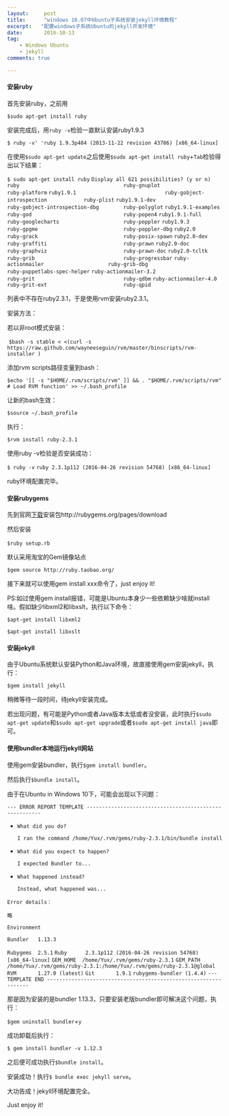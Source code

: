 ```yaml
---
layout:     post
title:      "windows 16.07中Ubuntu子系统安装jekyll环境教程"
excerpt:   "配置windows子系统Ubuntu的jekyll开发环境"
date:       2016-10-13
tag:
    - Windows Ubuntu
    - jekyll
comments: true

---
```


#### **安装ruby**

首先安装ruby，之前用

`$sudo apt-get install ruby`

安装完成后，用`ruby -v`检验一直默认安装ruby1.9.3

`$ ruby -v'
'ruby 1.9.3p484 (2013-11-22 revision 43786) [x86_64-linux]`

在使用`$sudo apt-get update`之后使用`$sudo apt-get install ruby`+`Tab`检验得出以下结果：

`$ sudo apt-get install ruby`
`Display all 621 possibilities? (y or n)`
`ruby                                  ruby-gnuplot                          ruby-platform`
`ruby1.9.1                             ruby-gobject-introspection            ruby-plist`
`ruby1.9.1-dev                         ruby-gobject-introspection-dbg        ruby-polyglot`
`ruby1.9.1-examples                    ruby-god                              ruby-popen4`
`ruby1.9.1-full                        ruby-googlecharts                     ruby-poppler`
`ruby1.9.3                             ruby-gpgme                            ruby-poppler-dbg`
`ruby2.0                               ruby-grack                            ruby-posix-spawn`
`ruby2.0-dev                           ruby-graffiti                         ruby-prawn`
`ruby2.0-doc                           ruby-graphviz                         ruby-prawn-doc`
`ruby2.0-tcltk                         ruby-grib                             ruby-progressbar`
`ruby-actionmailer                     ruby-grib-dbg                         ruby-puppetlabs-spec-helper`
`ruby-actionmailer-3.2                 ruby-grit                             ruby-qdbm`
`ruby-actionmailer-4.0                 ruby-grit-ext                         ruby-qpid`

列表中不存在ruby2.3.1，于是使用rvm安装ruby2.3.1。

安装方法：

若以非root模式安装：

 `$bash -s stable < <(curl -s https://raw.github.com/wayneeseguin/rvm/master/binscripts/rvm-installer )`

添加rvm scripts路径变量到bash： 

 `$echo '[[ -s "$HOME/.rvm/scripts/rvm" ]] && . "$HOME/.rvm/scripts/rvm" # Load RVM function' >> ~/.bash_profile`

让新的bash生效：

`$source ~/.bash_profile`

执行：

`$rvm install ruby-2.3.1`

使用ruby -v检验是否安装成功：

`$ ruby -v`
`ruby 2.3.1p112 (2016-04-26 revision 54768) [x86_64-linux]`

ruby环境配置完毕。

#### **安装rubygems**

先到官网[下载](http://www.2cto.com/soft)安装包http://rubygems.org/pages/download

然后安装

`$ruby setup.rb` 

默认采用淘宝的Gem镜像站点

`$gem source http://ruby.taobao.org/`

接下来就可以使用gem install xxx命令了，just enjoy it!

PS:如过使用gem install报错，可能是Ubuntu本身少一些依赖缺少啥就install 啥。假如缺少libxml2和libxslt，执行以下命令：

`$apt-get install libxml2`

`$apt-get install libxslt`

#### **安装jekyll**

由于Ubuntu系统默认安装Python和Java环境，故直接使用gem安装jekyll，执行：

`$gem install jekyll`

稍微等待一段时间，待jekyll安装完成。

若出现问题，有可能是Python或者Java版本太低或者没安装，此时执行`$sudo apt-get update`和`$sudo apt-get upgrade`或者`$sudo apt-get install java`即可。

#### **使用bundler本地运行jekyll网站**

使用gem安装bundler，执行`$gem install bundler`。

然后执行`$bundle install`。

由于在Ubuntu in Windows 10下，可能会出现以下问题：

`--- ERROR REPORT TEMPLATE -------------------------------------------------------`

- `What did you do?`

  `I ran the command /home/Yux/.rvm/gems/ruby-2.3.1/bin/bundle install`

- `What did you expect to happen?`

  `I expected Bundler to...`

- `What happened instead?`

  `Instead, what happened was...`


`Error details：`

`略`

`Environment`

 `Bundler   1.13.3`

 `Rubygems  2.5.1`
 `Ruby      2.3.1p112 (2016-04-26 revision 54768) [x86_64-linux]`
 `GEM_HOME  /home/Yux/.rvm/gems/ruby-2.3.1`
 `GEM_PATH  /home/Yux/.rvm/gems/ruby-2.3.1:/home/Yux/.rvm/gems/ruby-2.3.1@global`
 `RVM       1.27.0 (latest)`
 `Git       1.9.1`
 `rubygems-bundler (1.4.4)`
`--- TEMPLATE END ----------------------------------------------------------------`

那是因为安装的是bundler 1.13.3，只要安装老版bundler即可解决这个问题，执行：

`$gem uninstall bundler`+`y`

成功卸载后执行：

`$ gem install bundler -v 1.12.3`

之后便可成功执行`$bundle install`。

安装成功！执行`$ bundle exec jekyll serve`。

大功告成！jekyll环境配置完全。

Just enjoy it!
